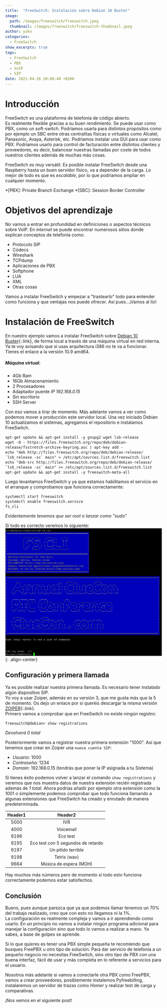 ```yaml
---
title:  "FreeSwitch: Instalación sobre Debian 10 Buster"
image: 
  path: /images/freeswitch/freeswitch.jpeg
  thumbnail: /images/freeswitch/freeswitch-thumbnail.jpeg
author: yoko
categories: 
  - FreeSwitch
show_excerpts: true
tags: 
  - FreeSwitch
  - PBX
  - VoIP
  - SIP
date: 2021-04-26 20:00:40 +0200
---
```

# Introducción

FreeSwitch es una plataforma de telefonía de código abierto.  
Es realmente flexible gracias a su buen rendimiento. Se puede usar como PBX, como un soft-switch. 
Podríamos usarla para distintos propósitos como por ejemplo un SBC entre otras centralitas físicas o virtuales como Alcatel, Panasonic, Avaya, Asterisk, etc. Podríamos instalar una GUI para usar como PBX. Podríamos usarlo para control de facturación entre distintos clientes y proveedores, es decir, balancear nuestras llamadas por coste de todos nuestros clientes además de muchas más cosas.

FreeSwitch es muy versátil. Es posible instalar FreeSwitch desde una Raspberry hasta un buen servidor físico, va a depender de la carga. Lo mejor de todo es que es *escalable*, por lo que podríamos ampliar en cualquier momento.

*[PBX]: Private Branch Exchange
*[SBC]: Session Border Controller

# Objetivos del aprendizaje
No vamos a entrar en profundidad en definiciones o aspectos técnicos sobre VoIP. En _internet_ se puede encontrar numerosos sitios donde explican conceptos de telefonía como:  
* Protocolo SIP
* Códecs
* Wireshark
* TCPdump
* Aplicaciones de PBX
* Softphone
* LUA
* XML
* Otras cosas

Vamos a instalar FreeSwitch y empezar a "trastearlo" todo para entender como funciona y que ventajas nos puede ofrecer. Así pues...¡Vamos al lío!

# Instalación de FreeSwitch 
En nuestro ejemplo vamos a instalar FreeSwitch sobre [Debian 10 Buster](https://cdimage.debian.org/debian-cd/current/amd64/iso-cd/debian-10.9.0-amd64-netinst.iso){:.link}, de forma local a través de una máquina virtual en red interna. 
Ya te voy avisando que si usas arquitectura i386 no te va a funcionar. Tienes el enlace a la versión 10.9 amd64.  
##### Máquina virtual:
- 4Gb Ram
- 16Gb Almacenamiento
- 2 Procesadores
- Adaptador puente _IP 192.168.0.15_
- Sin escritorio
- SSH Server

Con eso vamos a tirar de momento. Más adelante vamos a ver como podemos mover a producción este servidor local. Una vez iniciado Debian 10 actualizamos el sistemas, agregamos el repositorio e instalamos FreeSwitch.
```shell
apt-get update && apt-get install -y gnupg2 wget lsb-release
wget -O - https://files.freeswitch.org/repo/deb/debian-release/fsstretch-archive-keyring.asc | apt-key add -
echo "deb http://files.freeswitch.org/repo/deb/debian-release/ `lsb_release -sc` main" > /etc/apt/sources.list.d/freeswitch.list
echo "deb-src http://files.freeswitch.org/repo/deb/debian-release/ `lsb_release -sc` main" >> /etc/apt/sources.list.d/freeswitch.list
apt-get update && apt-get install -y freeswitch-meta-all
```
Luego levantamos FreeSwitch y ya que estamos habilitamos el servicio en el arranque y comprobamos que funciona correctamente:
```shell
systemctl start freeswitch
systemctl enable freeswitch.service
fs_cli
```
<cite>Evidentemente tenemos que ser root o lanzar como "sudo"</cite>

Si todo es correcto veremos lo siguiente:
![center-aligned-image](/images/freeswitch/fs-cli.jpeg){: .align-center}

## Configuración y primera llamada
Ya es posible realizar nuestra primera llamada. Es necesario tener instalado algún dispositivo SIP.  
Yo voy a usar Zoiper, además en su versión 3, que me gusta más que la 5 de momento. Os dejo un enlace por si queréis descargar la misma versión [ZOIPER](https://www.zoiper.com/en/voip-softphone/download/zoiper3/for/windows){:.link}.  
Primero vamos a comprobar que en FreeSwitch no existe ningún registro:
```shell
freeswitch@debian> show registrations
```
<cite>Devolverá 0 total</cite>  

Posteriormente vamos a registrar nuestra primera extensión "1000". Así que tenemos que crear en Zoiper una `nueva cuenta SIP`:
* *Usuario:* 1000
* *Contraseña:* 1234
* *Domain:* 192.168.0.15 (tendrás que poner la IP asignada a tu Sistema)

Si tienes éxito podemos volver a lanzar el comando `show registrations` y veremos que nos muestra datos de nuestra extensión recién registrada además de _1 total._
Ahora podrías añadir por ejemplo otra extensión como la 1001 o simplemente podemos comprobar que todo funciona llamando a algunas extensiones que FreeSwitch ha creado y enrutado de manera predeterminada.

| Header1 | Header2 |
|:--------:|:------:|
| 5000   | IVR   |
|4000| Voicemail |
|9196| Eco test|
|9195| Eco test con 5 segundos de retardo|
|9197| Un pitido terrible|
|9198| Tetris (wav) |
|9664| Música de espera (MOH)|

Hay muchos más números pero de momento si todo esto funciona correctamente podemos estar satisfechos.

## Conclusión
Bueno, pues aunque parezca que ya que podemos llamar tenemos un 70% del trabajo realizado, creo que con esto no llegamos ni la 1%.  
La configuración es realmente compleja y vamos a ir aprendiendo como usarlo. 
En un principio no vamos a instalar ningún programa adicional para manejar la configuración sino que todo lo vamos a realizar a mano. Ya sabes, a base de golpes se aprende.  
  
Si lo que quieres es tener una PBX simple pequeña te recomiendo que busques FreePBX u otro tipo de solución. Para dar servicio de telefonía a un pequeño negocio no necesitas FreeSwitch, sino otro tipo de PBX con una buena interfaz, fácil de usar y más completa en lo referente a servicios para el usuario.  

Nosotros más adelante si vamos a conectarle otra PBX como FreePBX, vamos a crear proveedores, posiblemente instalemos Pyfreebilling, instalaremos un servidor de trazas como _Homer_ y realizar test de carga y comparativas.

¡Nos vemos en el siguiente post!

